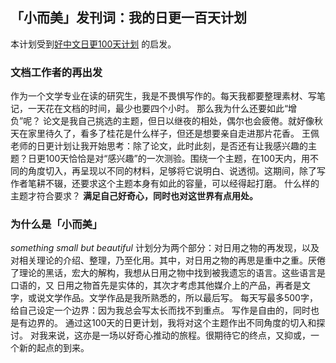 ## 「小而美」发刊词：我的日更一百天计划
本计划受到[好中文日更100天计划](https://haozhongwen.com/post/2020-10-16-daily-updating-in-100days/) 的启发。
### 文档工作者的再出发
作为一个文学专业在读的研究生，我是不畏惧写作的。每天我都要整理素材、写笔记，一天花在文档的时间，最少也要四个小时。
那么我为什么还要如此“增负”呢？
论文是我自己挑选的主题，但日以继夜的相处，偶尔也会疲倦。就好像秋天在家里待久了，看多了桂花是什么样子，但还是想要亲自走进那片花香。
王佩老师的日更计划让我开始思考：除了论文，此时此刻，是否还有让我感兴趣的主题？日更100天恰恰是对“感兴趣”的一次测验。围绕一个主题，在100天内，用不同的角度切入，再呈现以不同的材料，足够将它说明白、说透彻。这期间，除了写作者笔耕不辍，还要求这个主题本身有如此的容量，可以经得起打磨。
什么样的主题才符合要求？
**满足自己好奇心，同时也对这世界有点用处。**

### 为什么是「小而美」
*something small but beautiful*
计划分为两个部分：对日用之物的再发现，以及对相关理论的介绍、整理，乃至化用。其中，对日用之物的再思是重中之重。厌倦了理论的黑话，宏大的解构，我想从日用之物中找到被我遗忘的语言。这些语言是口语的，又
日用之物首先是实体的，其次才考虑其他媒介上的产品，再者是文字，或说文学作品。文学作品是我所熟悉的，所以最后写。
每天写最多500字，给自己设定一个边界：因为我总会写太长而找不到重点。
写作是自由的，同时也是有边界的。
通过这100天的日更计划，我将对这个主题作出不同角度的切入和探讨。
对我来说，这亦是一场以好奇心推动的旅程。很期待它的终点，又抑或，一个新的起点的到来。


